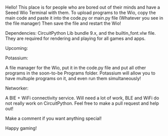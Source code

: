Hello!
This place is for people who are bored out of their minds and have a Seeed Wio Terminal with them.
To upload programs to the Wio, copy the main code and paste it into the code.py or main.py file (Whatever you see in the file manager)
Then save the file and restart the Wio!

Dependencies:
CircuitPython Lib bundle 9.x, and the builtin_font.vlw file. 
They are required for rendering and playing for all games and apps.

Upcoming:

Potassium:
  
  A file manager for the Wio, put it in the code.py file and put all other programs in the soon-to-be Programs folder. Potassium will allow you to have multuple programs on it,
  and even run them simultaneously!

Networker:
  
  A BlE + WiFi connectivity service.
  Will need a lot of work, BLE and WiFi do not really work on CircuitPython. Feel free to make a pull request and help out!
 
Make a comment if you want anything special!

Happy gaming!
